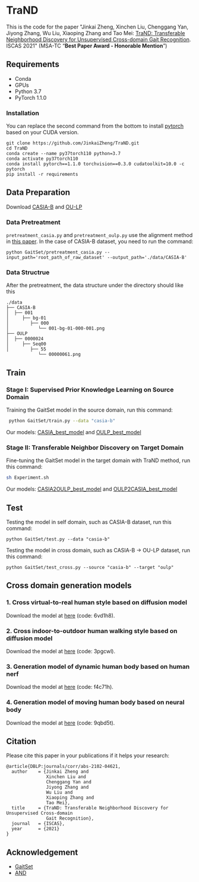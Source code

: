 # TraND
This is the code for the paper "Jinkai Zheng, Xinchen Liu, Chenggang Yan, Jiyong Zhang, Wu Liu, Xiaoping Zhang and Tao Mei: [TraND: Transferable Neighborhood Discovery for
Unsupervised Cross-domain Gait Recognition](https://arxiv.org/abs/2102.04621). ISCAS 2021" (MSA-TC “**Best Paper Award - Honorable Mention**”)


## Requirements
- Conda
- GPUs
- Python 3.7
- PyTorch 1.1.0

### Installation
You can replace the second command from the bottom to install
[pytorch](https://pytorch.org/get-started/previous-versions/#v110) 
based on your CUDA version.
```
git clone https://github.com/JinkaiZheng/TraND.git
cd TraND
conda create --name py37torch110 python=3.7
conda activate py37torch110
conda install pytorch==1.1.0 torchvision==0.3.0 cudatoolkit=10.0 -c pytorch
pip install -r requirements
```


## Data Preparation
Download [CASIA-B](http://www.cbsr.ia.ac.cn/english/Gait%20Databases.asp) and [OU-LP](http://www.am.sanken.osaka-u.ac.jp/BiometricDB/GaitLP.html)

### Data Pretreatment
`pretreatment_casia.py` and `pretreatment_oulp.py` use the alignment method in
[this paper](https://ipsjcva.springeropen.com/articles/10.1186/s41074-018-0039-6).
In the case of CASIA-B dataset, you need to run the command:
```
python GaitSet/pretreatment_casia.py --input_path='root_path_of_raw_dataset' --output_path='./data/CASIA-B'
```

### Data Structrue
After the pretreatment, the data structure under the directory should like this
```
./data
├── CASIA-B
│  ├── 001
│     ├── bg-01
│        ├── 000
│           └── 001-bg-01-000-001.png
├── OULP
│  ├── 0000024
│     ├── Seq00
│        ├── 55
            └── 00000061.png
```


## Train
### Stage I: Supervised Prior Knowledge Learning on Source Domain

Training the GaitSet model in the source domain, run this command:
```bash
 python GaitSet/train.py --data "casia-b"
```
Our models: [CASIA_best_model](https://github.com/JinkaiZheng/TraND/releases/download/V0.1/CASIA_best_encoder.ptm) and [OULP_best_model](https://github.com/JinkaiZheng/TraND/releases/download/V0.1/OULP_best_encoder.ptm)

### Stage II: Transferable Neighbor Discovery on Target Domain

Fine-tuning the GaitSet model in the target domain with TraND method, run this command:
```bash
sh Experiment.sh
```
Our models: [CASIA2OULP_best_model](https://github.com/JinkaiZheng/TraND/releases/download/V0.1/CASIA2OULP_best_encoder.ptm) and [OULP2CASIA_best_model](https://github.com/JinkaiZheng/TraND/releases/download/V0.1/OULP2CASIA_best_encoder.ptm)

## Test
Testing the model in self domain, such as CASIA-B dataset, run this command:
```
python GaitSet/test.py --data "casia-b"
```
Testing the model in cross domain, such as CASIA-B -> OU-LP dataset, run this command:
```
python GaitSet/test_cross.py --source "casia-b" --target "oulp"
```

## Cross domain generation models
### 1. Cross virtual-to-real human style based on diffusion model
Download the model at [here](http://box.jd.com/sharedInfo/83FD97D8D9B5778EEEC946AFBC5707A7) (code: 6vd1h8).
### 2. Cross indoor-to-outdoor human walking style based on diffusion model
Download the model at [here](http://box.jd.com/sharedInfo/380AEEBA30B7D991EEC946AFBC5707A7) (code: 3pgcwl).
### 3. Generation model of dynamic human body based on human nerf
Download the model at [here](http://pan.jd.com/sharedInfo/F9F8D0C87543F028EEC946AFBC5707A7) (code: f4c71h).
### 4. Generation model of moving human body based on neural body 
Download the model at [here](http://pan.jd.com/sharedInfo/33EAD60938A6BF41EEC946AFBC5707A7) (code: 9qbd5t).

## Citation
Please cite this paper in your publications if it helps your research:
```
@article{DBLP:journals/corr/abs-2102-04621,
  author    = {Jinkai Zheng and
               Xinchen Liu and
               Chenggang Yan and
               Jiyong Zhang and
               Wu Liu and
               Xiaoping Zhang and
               Tao Mei},
  title     = {TraND: Transferable Neighborhood Discovery for Unsupervised Cross-domain
               Gait Recognition},
  journal   = {ISCAS},
  year      = {2021}
}
```


## Acknowledgement
- [GaitSet](https://github.com/AbnerHqC/GaitSet)
- [AND](https://github.com/Raymond-sci/AND)
